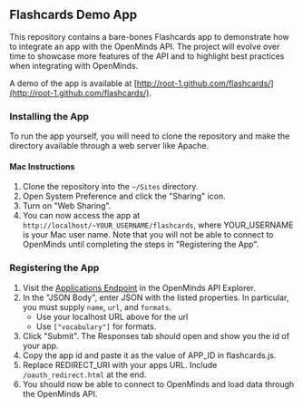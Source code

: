 ## Flashcards Demo App

This repository contains a bare-bones Flashcards app to demonstrate how to integrate an app with the OpenMinds API. The project will evolve over time to showcase more features of the API and to highlight best practices when integrating with OpenMinds.

A demo of the app is available at [http://root-1.github.com/flashcards/](http://root-1.github.com/flashcards/).

### Installing the App

To run the app yourself, you will need to clone the repository and make the directory available through a web server like Apache.

#### Mac Instructions
1. Clone the repository into the `~/Sites` directory.
3. Open System Preference and click the "Sharing" icon.
4. Turn on "Web Sharing".
5. You can now access the app at `http://localhost/~YOUR_USERNAME/flashcards`, where YOUR_USERNAME is your Mac user name. Note that you will not be able to connect to OpenMinds until completing the steps in "Registering the App".

### Registering the App
1. Visit the [Applications Endpoint](http://openminds.io/api_explorer/applications_collection?url=%2Fdeveloper%2Fapps&method=POST) in the OpenMinds API Explorer.
2. In the "JSON Body", enter JSON with the listed properties. In particular, you must supply `name`, `url`, and `formats`.
    - Use your localhost URL above for the url
    - Use `["vocabulary"]` for formats.
3. Click "Submit". The Responses tab should open and show you the id of your app.
4. Copy the app id and paste it as the value of APP_ID in flashcards.js.
5. Replace REDIRECT_URI with your apps URL. Include `/oauth_redirect.html` at the end.
6. You should now be able to connect to OpenMinds and load data through the OpenMinds API.
